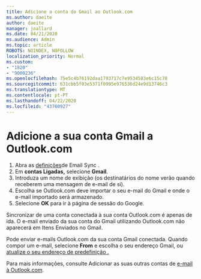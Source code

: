 ```yaml
---
title: Adicione a conta do Gmail ao Outlook.com
ms.author: daeite
author: daeite
manager: joallard
ms.date: 04/21/2020
ms.audience: Admin
ms.topic: article
ROBOTS: NOINDEX, NOFOLLOW
localization_priority: Normal
ms.custom:
- "1820"
- "9000236"
ms.openlocfilehash: 75e5c4b76192daa1793717c7e9534583e6c15c78
ms.sourcegitcommit: 631cbb5f03e5371f0995e976536d24e9d13746c3
ms.translationtype: MT
ms.contentlocale: pt-PT
ms.lasthandoff: 04/22/2020
ms.locfileid: "43760927"
---
```

# <a name="add-your-gmail-account-to-outlookcom"></a>Adicione a sua conta Gmail a Outlook.com

1. Abra as [definições](https://go.microsoft.com/fwlink/?linkid=875264)de Email Sync .
2. Em **contas Ligadas,** selecione **Gmail**.
3. Introduza um nome de exibição (os destinatários do nome verão quando receberem uma mensagem de e-mail de si).
4. Escolha se Outlook.com deve importar o seu e-mail do Gmail e onde o e-mail importado será armazenado.
5. Selecione **OK** para ir à página de sessão do Google.

Sincronizar de uma conta conectada à sua conta Outlook.com é apenas de ida. O e-mail enviado da sua conta do Gmail utilizando Outlook.com não aparecerá em Itens Enviados no Gmail.

Pode enviar e-mails Outlook.com da sua conta Gmail conectada. Quando compor um e-mail, selecione **From** e escolha o seu endereço Gmail, ou [atualize o seu endereço de predefinição .](https://go.microsoft.com/fwlink/?linkid=875264)

Para mais informações, consulte Adicionar as suas outras contas de [e-mail à Outlook.com](https://support.office.com/article/c5224df4-5885-4e79-91ba-523aa743f0ba?wt.mc_id=Office_Outlook_com_Alchemy).